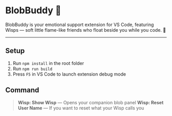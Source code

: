 # BlobBuddy 👻

BlobBuddy is your emotional support extension for VS Code, featuring Wisps — soft little flame-like friends who float beside you while you code. 🫶

---

## Setup
1. Run `npm install` in the root folder
2. Run `npm run build`
3. Press `F5` in VS Code to launch extension debug mode

## Command
> **Wisp: Show Wisp** — Opens your companion blob panel
> **Wisp: Reset User Name** — If you want to reset what your Wisp calls you
